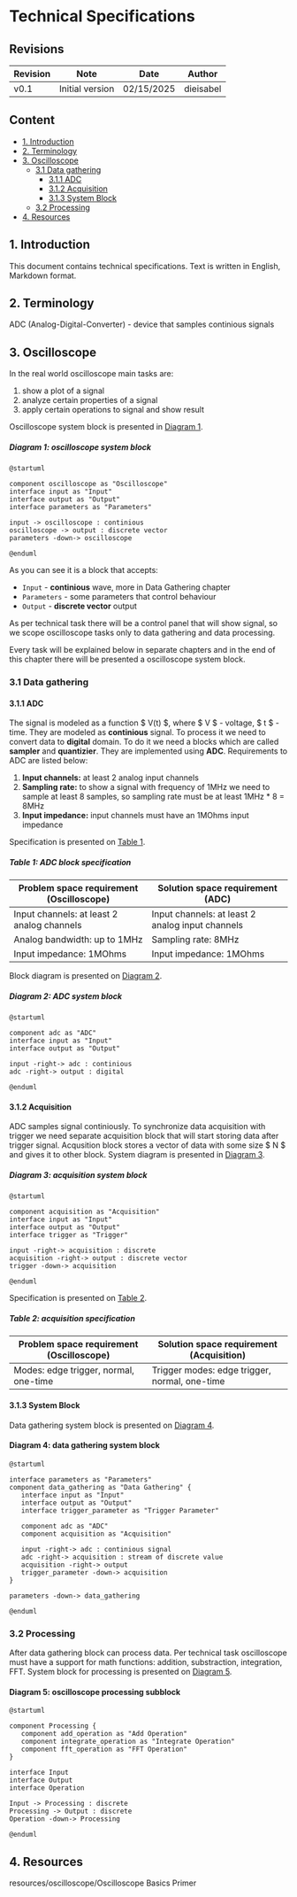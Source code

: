 # Technical Specifications

## Revisions

| Revision | Note | Date | Author |
| - | - | - | - |
| v0.1 | Initial version | 02/15/2025 | dieisabel |

## Content

- [1. Introduction](#1-introduction)
- [2. Terminology](#2-terminology)
- [3. Oscilloscope](#3-oscilloscope)
   - [3.1 Data gathering](#31-data-gathering)
      - [3.1.1 ADC](#311-adc)
      - [3.1.2 Acquisition](#312-acquisition)
      - [3.1.3 System Block](#313-system-block)
   - [3.2 Processing](#32-processing)
- [4. Resources](#4-resources)

## 1. Introduction

This document contains technical specifications. Text is written in English, Markdown format.

## 2. Terminology

ADC (Analog-Digital-Converter) - device that samples continious signals

## 3. Oscilloscope

In the real world oscilloscope main tasks are:
1. show a plot of a signal
1. analyze certain properties of a signal
1. apply certain operations to signal and show result

Oscilloscope system block is presented in [Diagram 1](#diagram-1-oscilloscope-system-block).

##### Diagram 1: oscilloscope system block

```plantuml
@startuml

component oscilloscope as "Oscilloscope"
interface input as "Input"
interface output as "Output"
interface parameters as "Parameters"

input -> oscilloscope : continious
oscilloscope -> output : discrete vector
parameters -down-> oscilloscope

@enduml
```

As you can see it is a block that accepts:
- `Input` - **continious** wave, more in Data Gathering chapter
- `Parameters` - some parameters that control behaviour
- `Output` - **discrete vector** output

As per technical task there will be a control panel that will show signal, so
we scope oscilloscope tasks only to data gathering and data processing.

Every task will be explained below in separate chapters and in the end of
this chapter there will be presented a oscilloscope system block.

### 3.1 Data gathering

#### 3.1.1 ADC

The signal is modeled as a function $ V(t) $, where $ V $ - voltage, $ t $ - time.
They are modeled as **continious** signal. To process it we need to
convert data to **digital** domain. To do it we need a blocks which are  called **sampler** and
**quantizier**. They are implemented using **ADC**. Requirements to ADC are listed below:
1. **Input channels:** at least 2 analog input channels
1. **Sampling rate:** to show a signal with frequency of 1MHz we need to sample
   at least 8 samples, so sampling rate must be at least 1MHz * 8 = 8MHz
1. **Input impedance:** input channels must have an 1MOhms input impedance

Specification is presented on [Table 1](#table-1-adc-block-specification).

##### Table 1: ADC block specification

| Problem space requirement (Oscilloscope) | Solution space requirement (ADC) |
| - | - |
| Input channels: at least 2 analog channels | Input channels: at least 2 analog input channels |
| Analog bandwidth: up to 1MHz | Sampling rate: 8MHz |
| Input impedance: 1MOhms | Input impedance: 1MOhms |

Block diagram is presented on [Diagram 2](#diagram-2-adc-system-block).

##### Diagram 2: ADC system block

```plantuml
@startuml

component adc as "ADC"
interface input as "Input"
interface output as "Output"

input -right-> adc : continious
adc -right-> output : digital

@enduml
```

#### 3.1.2 Acquisition

ADC samples signal continiously. To synchronize data acquisition with trigger we need
separate acquisition block that will start storing data after trigger signal.
Acqusition block stores a vector of data with some size $ N $ and gives it to
other block. System diagram is presented in [Diagram 3](#diagram-3-acquisition-system-block).

##### Diagram 3: acquisition system block

```plantuml
@startuml

component acquisition as "Acquisition"
interface input as "Input"
interface output as "Output"
interface trigger as "Trigger"

input -right-> acquisition : discrete
acquisition -right-> output : discrete vector
trigger -down-> acquisition

@enduml
```

Specification is presented on [Table 2](#table-2-acquisition-specification).

##### Table 2: acquisition specification

| Problem space requirement (Oscilloscope) | Solution space requirement (Acquisition) |
| - | - |
| Modes: edge trigger, normal, one-time | Trigger modes: edge trigger, normal, one-time |

#### 3.1.3 System Block

Data gathering system block is presented on [Diagram 4](#diagram-4-data-gathering-system-block).

#### Diagram 4: data gathering system block

```plantuml
@startuml

interface parameters as "Parameters"
component data_gathering as "Data Gathering" {
   interface input as "Input"
   interface output as "Output"
   interface trigger_parameter as "Trigger Parameter"

   component adc as "ADC"
   component acquisition as "Acquisition"

   input -right-> adc : continious signal
   adc -right-> acquisition : stream of discrete value
   acquisition -right-> output
   trigger_parameter -down-> acquisition
}

parameters -down-> data_gathering

@enduml
```

### 3.2 Processing

After data gathering block can process data. Per technical task oscilloscope must have a support
for math functions: addition, substraction, integration, FFT. System block for processing is
presented on [Diagram 5](#diagram-5-oscilloscope-processing-subblock).

#### Diagram 5: oscilloscope processing subblock

```plantuml
@startuml

component Processing {
   component add_operation as "Add Operation"
   component integrate_operation as "Integrate Operation"
   component fft_operation as "FFT Operation"
}

interface Input
interface Output
interface Operation

Input -> Processing : discrete
Processing -> Output : discrete
Operation -down-> Processing

@enduml
```

## 4. Resources

resources/oscilloscope/Oscilloscope Basics Primer
